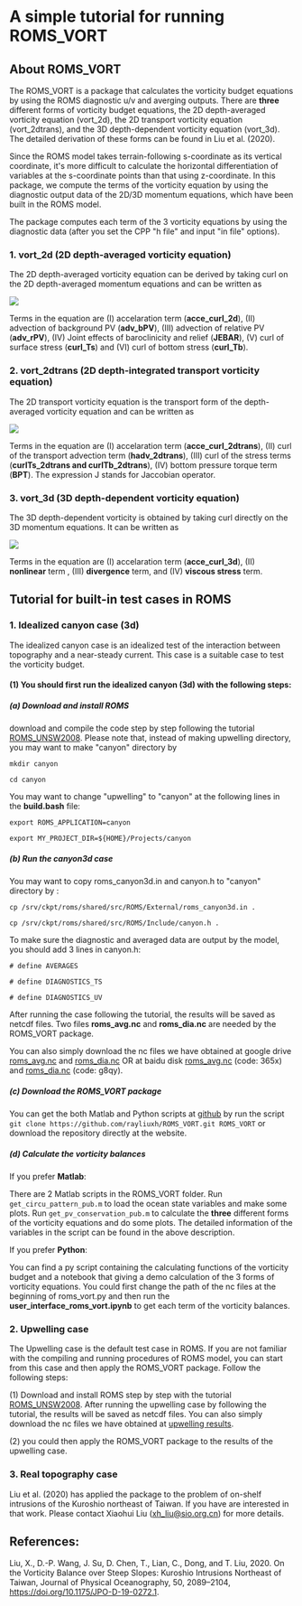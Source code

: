 # A simple tutorial for running ROMS_VORT

## About ROMS_VORT

The ROMS_VORT is a package that calculates the vorticity budget equations by using the ROMS diagnostic u/v and averging outputs. There are **three** different forms of vorticity budget equations, the 2D depth-averaged vorticity equation (vort_2d), the 2D transport vorticity equation (vort_2dtrans), and the 3D depth-dependent vorticity equation (vort_3d). The detailed derivation of these forms can be found in Liu et al. (2020).  

Since the ROMS model takes terrain-following s-coordinate as its vertical coordinate, it's more difficult to calculate the horizontal differentiation of variables at the s-coordinate points than that using z-coordinate. In this package, we compute the terms of the vorticity equation by using the diagnostic output data of the 2D/3D momentum equations, which have been built in the ROMS model. 

The package computes each term of the 3 vorticity equations by using the diagnostic data (after you set the CPP "h file" and input "in file" options).

### 1. vort_2d (2D depth-averaged vorticity equation)

The 2D depth-averaged vorticity equation can be derived by taking curl on the 2D depth-averaged momentum equations and can be written as 

![](https://latex.codecogs.com/png.latex?\\underbrace{\frac{\partial\overline{\zeta}}{\partial{t}}}_{I}+\underbrace{\mathbf{U}\cdot\nabla(\frac{f}{D})}_{II}+\underbrace{\mathbf{U}\cdot\nabla(\frac{\overline{\zeta}}{D})}_{III}=\underbrace{J(\chi,D^{-1})}_{IV}+\underbrace{\nabla\times(\frac{\boldsymbol{\tau}_s}{D})}_{V}\underbrace{-\nabla\times(\frac{\boldsymbol{\tau}_b}{D})}_{VI})

Terms in the equation are (I) accelaration term (**acce_curl_2d**), (II) advection of background PV (**adv_bPV**), (III) advection of relative PV (**adv_rPV**), (IV) Joint effects of baroclinicity and relief (**JEBAR**), (V) curl of surface stress (**curl_Ts**) and (VI) curl of bottom stress (**curl_Tb**). 

### 2. vort_2dtrans (2D depth-integrated transport vorticity equation)

The 2D transport vorticity equation is the transport form of the depth-averaged vorticity equation and can be written as 

![](https://latex.codecogs.com/png.latex?\\underbrace{\frac{\partial{\overline{\zeta}}D}{\partial{t}}}_{I}+\underbrace{\nabla\times(D\mathbf{\overline{adv}})}_{II}=\underbrace{\nabla\times(\boldsymbol{\tau}_s-\boldsymbol{\tau}_b)}_{III}+\underbrace{\frac{1}{\rho_0}J(p_b,D)}_{IV})

Terms in the equation are (I) accelaration term (**acce_curl_2dtrans**), (II) curl of the transport advection term (**hadv_2dtrans**), (III) curl of the stress terms (**curlTs_2dtrans and curlTb_2dtrans**), (IV) bottom pressure torque term (**BPT**). The expression J stands for Jaccobian operator. 

### 3. vort_3d (3D depth-dependent vorticity equation)

The 3D depth-dependent vorticity is obtained by taking curl directly on the 3D momentum equations. It can be written as 

![](https://latex.codecogs.com/png.latex?\\underbrace{\frac{\partial{\zeta}}{\partial{t}}}_{I}+\underbrace{\nabla\times(\mathbf{adv})}_{II}\underbrace{-f\frac{\partial{w}}{\partial{z}}}_{III}=\underbrace{\nabla\times(\mathbf{visc})}_{IV})

Terms in the equation are (I) accelaration term (**acce_curl_3d**), (II) **nonlinear** term , (III) **divergence** term, and (IV) **viscous stress** term. 

## Tutorial for built-in test cases in ROMS

### 1. Idealized canyon case (3d)

The idealized canyon case is an idealized test of the interaction between topography and a near-steady current. This case is a suitable case to test the vorticity budget. 

#### (1) You should first run the idealized canyon (3d) with the following steps:

##### (a) Download and install ROMS 

download and compile the code step by step following the tutorial [ROMS_UNSW2008](https://www.myroms.org/wiki/ROMS_UNSW2008). Please note that, instead of making upwelling directory, you may want to make "canyon" directory by 

`mkdir canyon`

`cd canyon`

You may want to change "upwelling" to "canyon" at the following lines in the **build.bash** file:

`export ROMS_APPLICATION=canyon`

`export MY_PROJECT_DIR=${HOME}/Projects/canyon`

##### (b) Run the canyon3d case 

You may want to copy roms_canyon3d.in and canyon.h to "canyon" directory by :

`cp /srv/ckpt/roms/shared/src/ROMS/External/roms_canyon3d.in . `

`cp /srv/ckpt/roms/shared/src/ROMS/Include/canyon.h .`

To make sure the diagnostic and averaged data are output by the model, you should add 3 lines in canyon.h:

`# define AVERAGES `

`# define DIAGNOSTICS_TS`

`# define DIAGNOSTICS_UV`

After running the case following the tutorial, the results will be saved as netcdf files. Two files **roms_avg.nc** and **roms_dia.nc** are needed by the ROMS_VORT package. 

You can also simply download the nc files we have obtained at google drive [roms_avg.nc](https://drive.google.com/file/d/184_44DfY5xAnnYeN-2ax08YjedkCXBmc/view?usp=sharing) and [roms_dia.nc](https://drive.google.com/file/d/1CCpAlb97a_yGF19HJ1nxE-ur7-NQBeXY/view?usp=sharing) OR at baidu disk [roms_avg.nc](https://pan.baidu.com/s/1Qjkjy9H0aBYg6z9HlWGzzQ) (code: 365x) and [roms_dia.nc](https://pan.baidu.com/s/1L8LGVGjJqbDdUrXcoaErTg) (code: g8qy).

##### (c) Download the ROMS_VORT package 

You can get the both Matlab and Python scripts at [github](https://github.com/rayliuxh/ROMS_VORT.git) by run the script 
`git clone https://github.com/rayliuxh/ROMS_VORT.git ROMS_VORT` 
or download the repository directly at the website.

##### (d) Calculate the vorticity balances 

If you prefer **Matlab**:

There are 2 Matlab scripts in the ROMS_VORT folder. Run `get_circu_pattern_pub.m` to load the ocean state variables and make some plots. Run `get_pv_conservation_pub.m` to calculate the **three** different forms of the vorticity equations and do some plots. The detailed information of the variables in the script can be found in the above description.  

If you prefer **Python**:

You can find a py script containing the calculating functions of the vorticity budget and a notebook that giving a demo calculation of the 3 forms of vorticity equations. You could first change the path of the nc files at the beginning of roms_vort.py and then run the **user_interface_roms_vort.ipynb** to get each term of the vorticity balances. 

### 2. Upwelling case

The Upwelling case is the default test case in ROMS. If you are not familiar with the compiling and running procedures of ROMS model, you can start from this case and then apply the ROMS_VORT package. Follow the following steps:

(1) Download and install ROMS step by step with the tutorial [ROMS_UNSW2008](https://www.myroms.org/wiki/ROMS_UNSW2008). After running the upwelling case by following the tutorial, the results will be saved as netcdf files. You can also simply download the nc files we have obtained at [upwelling results](https://figshare.com/account/projects/81329/articles/12375272).

(2) you could then apply the ROMS_VORT package to the results of the upwelling case. 

### 3. Real topography case

Liu et al. (2020) has applied the package to the problem of on-shelf intrusions of the Kuroshio northeast of Taiwan. If you have are interested in that work. Please contact Xiaohui Liu (xh_liu@sio.org.cn) for more details. 

## References:

Liu, X., D.-P. Wang, J. Su, D. Chen, T., Lian, C., Dong, and T. Liu, 2020. On the Vorticity Balance over Steep Slopes: Kuroshio Intrusions Northeast of Taiwan, Journal of Physical Oceanography, 50, 2089–2104, https://doi.org/10.1175/JPO-D-19-0272.1.
